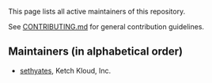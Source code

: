 This page lists all active maintainers of this repository. 

See [CONTRIBUTING.md](https://github.com/ketch-com/orlop/blob/main/.github/CONTRIBUTING.md)
for general contribution guidelines.

## Maintainers (in alphabetical order)
- [sethyates](https://github.com/sethyates), Ketch Kloud, Inc.
